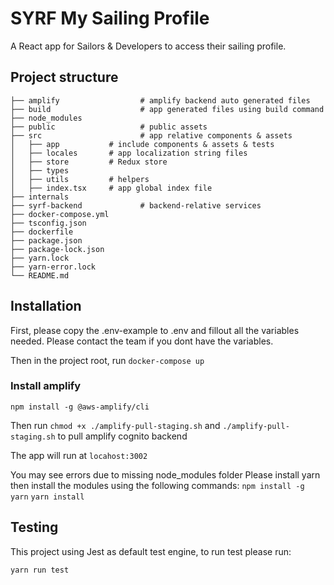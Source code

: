 # SYRF My Sailing Profile
A React app for Sailors & Developers to access their sailing profile.


## Project structure

    ├── amplify                  # amplify backend auto generated files
    ├── build                    # app generated files using build command                      
    ├── node_modules                   
    ├── public                   # public assets
    ├── src                      # app relative components & assets
    │   ├── app           # include components & assets & tests
    │   ├── locales       # app localization string files
    │   ├── store         # Redux store
    │   ├── types         
    │   ├── utils         # helpers
    │   ├── index.tsx     # app global index file
    ├── internals           
    ├── syrf-backend             # backend-relative services
    ├── docker-compose.yml         
    ├── tsconfig.json
    ├── dockerfile
    ├── package.json
    ├── package-lock.json
    ├── yarn.lock
    ├── yarn-error.lock
    └── README.md

## Installation
First, please copy the .env-example to .env and fillout all the variables needed. Please contact the team if you dont have the variables.

Then in the project root, run
``docker-compose up``

### Install amplify
``npm install -g @aws-amplify/cli``

Then run
``chmod +x ./amplify-pull-staging.sh`` and
``./amplify-pull-staging.sh`` to pull amplify cognito backend

The app will run at ``locahost:3002``

You may see errors due to missing node_modules folder
Please install yarn then install the modules using the following commands:
``npm install -g yarn``
``yarn install``
## Testing
This project using Jest as default test engine, to run test please run:

``yarn run test``
